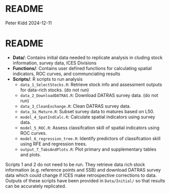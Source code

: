 README
================
Peter Kidd
2024-12-11

# README

- **Data/**: Contains initial data needed to replicate analysis in
  cluding stock information, survey data, ICES Divisions
- **Functions/**: Contains user defined functions for calculating
  spatial indicators, ROC curves, and communciating results
- **Scripts/**: R scripts to run analysis
  - `data_1_SelectStocks.R`: Retrieve stock info and assessment outputs
    for data-rich stocks. (do not run)
  - `data_2_DownloadDATRAS.R`: Download DATRAS survey data. (do not run)
  - `data_3_CleanExchange.R`: Clean DATRAS survey data.
  - `data_3a_Mature.R`: Subset survey data to matures based on L50.
  - `model_4_SpatIndCalc.R`: Calculate spatial indicators using survey
    data.
  - `model_5_ROC.R`: Assess classifcation skill of spatial indicators
    using ROC curves.
  - `model_6_regression_tree.R`: Identify predictors of classifcation
    skill using RFE and regression trees.
  - `output_7_TabsAndPlots.R`: Plot primary and supplementary tables and
    plots.

Scripts 1 and 2 do not need to be run. They retrieve data rich stock
information (e.g. reference points and SSB) and download DATRAS survey
data which could change if ICES make retrospective corrections to data.
Outputs of these scripts have been provided in `Data/Initial/` so that
results can be accurately replicated.
